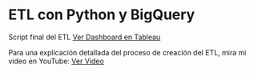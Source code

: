 # ETL con Python y BigQuery

Script final del ETL 
[Ver Dashboard en Tableau](https://github.com/antoniorendonc/DataSciencePortfolio/blob/b576d85a66cc25ac409db59c4af96ff7fbbca7f2/ETL%20con%20%20Python%20y%20Big%20Query/ETL_Excel_BigQuery.ipynb)

Para una explicación detallada del proceso de creación del ETL, mira mi video en YouTube:
[Ver Video](https://youtu.be/5WhemhXLZWE)

